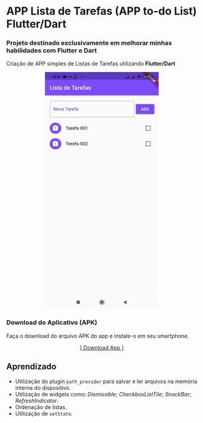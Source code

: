 # APP Lista de Tarefas (APP to-do List) Flutter/Dart

 ### Projeto destinado exclusivamente em melhorar minhas habilidades com Flutter e Dart

 Criação de APP simples de Listas de Tarefas utilizando **Flutter/Dart** 

 <p align="center">
 <img  width="300" height="625" src="lib/assets/readme/todolist.gif">
 <p/>


### Download do Aplicativo (APK)
Faça o download do arquivo APK do app e instale-o em seu smartphone.
<p align="center">
  <a href="https://drive.google.com/file/d/12Z3I8EXhD378V1ob3RmlJPUOtvY6JrCa/view?usp=sharing">[ Download App ]</a>
</p>

## Aprendizado

* Utilização do plugin `path_provider` para salvar e ler arquivos na memória interna do dispositivo.
* Utilização de widgets como: *Dismissible*; *CheckboxListTile*; *SnackBar*; *RefreshIndicator*.
* Ordenação de listas.
* Utilização de `setState`.
